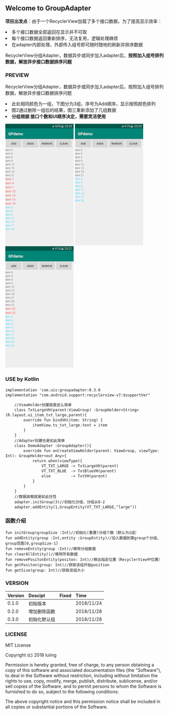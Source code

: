 ## Welcome to GroupAdapter
**项目出发点**：由于一个RecyclerView加载了多个接口数据，为了提高显示效率：
    <li> 多个接口数据全部返回在显示并不可取
    <li> 每个接口数据返回重新排序，无法复用，逻辑处理麻烦
    <li> 在adapter内部处理，外部传入组号即可随时随地的刷新并排序数据

RecyclerView分组Adapter，数据异步或同步加入adapter后，**按照加入组号排列数据，解放异步接口数据排序问题**

### PREVIEW
RecyclerView分组Adapter，数据异步或同步加入adapter后，按照加入组号排列数据，解放异步接口数据排序问题
    <li>此处相同颜色为一组，下图分为3组，序号为Add顺序，显示按照颜色排列
    <li>图2通过删除一组后的结果，图三重新添加了几组数据
    <li>**分组根据 接口个数和UI顺序决定，需要灵活使用**

![](/preview/001.png) ![](/preview/002.png) ![](/preview/003.png)

### USE by Kotlin
    implementation 'com.uis:groupadapter:0.3.0
    implementation "com.android.support:recyclerview-v7:$supportVer"

```
    //ViewHolder创建就是这么简单
    class TxtLargeVH(parent:ViewGroup) :GroupHolder<String>(R.layout.ui_item_txt_large,parent){
        override fun bindVH(item: String) {
            itemView.tv_txt_large.text = item
        }
    }
    //Adapter创建也是如此简单
    class DemoAdapter :GroupAdapter(){
        override fun onCreateViewHolder(parent: ViewGroup, viewType: Int): GroupHolder<out Any>{
            return when(viewType){
                VT_TXT_LARGE -> TxtLargeVH(parent)
                VT_TXT_BLUE  -> TxtBlueVH(parent)
                else         -> TxtVH(parent)
            }
        }
    }
    //数据装载就是如此任性
    adapter.initGroup(3)//初始化分组，分组从0-2
    adapter.addEntity(1,GroupEntity(VT_TXT_LARGE,"large"))
```


### 函数介绍


```
fun initGroup(groupSize :Int)//初始化(重置)分组个数（默认为1组）
fun addEntity(group :Int,entity :GroupEntity)//加入数据到第group个分组，group范围[0,groupSize-1]
fun removeEntity(group :Int)//移除分组数据
fun clearAllEntity()//移除所有数据
fun removePositonEntity(positon: Int)//移出指定位置（RecyclerView中位置）
fun getPositon(group: Int)//获取该组开始position
fun getSize(group: Int)//获取该组大小
```


### VERSION

Version|Descipt|Fixed|Time
----|----|----|----
0.1.0|初始版本| |2018/11/24
0.2.0|增加删除函数| |2018/11/28
0.3.0|初始化默认组| |2018/11/28

### LICENSE
MIT License

Copyright (c) 2018 luiing

Permission is hereby granted, free of charge, to any person obtaining a copy
of this software and associated documentation files (the "Software"), to deal
in the Software without restriction, including without limitation the rights
to use, copy, modify, merge, publish, distribute, sublicense, and/or sell
copies of the Software, and to permit persons to whom the Software is
furnished to do so, subject to the following conditions:

The above copyright notice and this permission notice shall be included in all
copies or substantial portions of the Software.